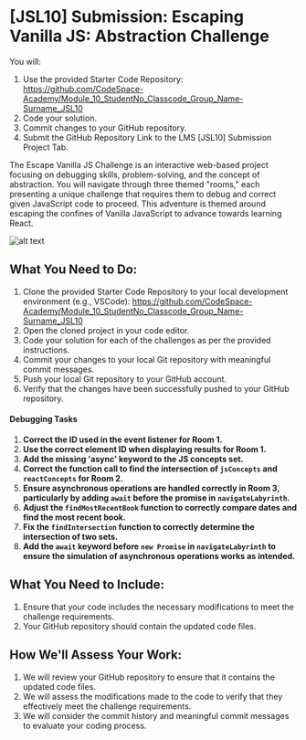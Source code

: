 # [JSL10] Submission: Escaping Vanilla JS: Abstraction Challenge

You will:
1. Use the provided Starter Code Repository: https://github.com/CodeSpace-Academy/Module_10_StudentNo_Classcode_Group_Name-Surname_JSL10
2. Code your solution.
3. Commit changes to your GitHub repository.
4. Submit the GitHub Repository Link to the LMS [JSL10] Submission Project Tab.

The Escape Vanilla JS Challenge is an interactive web-based project focusing on debugging skills, problem-solving, and the concept of abstraction. You will navigate through three themed "rooms," each presenting a unique challenge that requires them to debug and correct given JavaScript code to proceed. This adventure is themed around escaping the confines of Vanilla JavaScript to advance towards learning React.

![alt text](<[JSL10 Solution].gif>)

## What You Need to Do:

1. Clone the provided Starter Code Repository to your local development environment (e.g., VSCode): https://github.com/CodeSpace-Academy/Module_10_StudentNo_Classcode_Group_Name-Surname_JSL10
2. Open the cloned project in your code editor.
3. Code your solution for each of the challenges as per the provided instructions.
4. Commit your changes to your local Git repository with meaningful commit messages.
5. Push your local Git repository to your GitHub account.
6. Verify that the changes have been successfully pushed to your GitHub repository.

#### Debugging Tasks

1. **Correct the ID used in the event listener for Room 1.**
2. **Use the correct element ID when displaying results for Room 1.**
3. **Add the missing 'async' keyword to the JS concepts set.**
4. **Correct the function call to find the intersection of `jsConcepts` and `reactConcepts` for Room 2.**
5. **Ensure asynchronous operations are handled correctly in Room 3, particularly by adding `await` before the promise in `navigateLabyrinth`.**
6. **Adjust the `findMostRecentBook` function to correctly compare dates and find the most recent book.**
7. **Fix the `findIntersection` function to correctly determine the intersection of two sets.**
8. **Add the `await` keyword before `new Promise` in `navigateLabyrinth` to ensure the simulation of asynchronous operations works as intended.**

## What You Need to Include:

1. Ensure that your code includes the necessary modifications to meet the challenge requirements.
2. Your GitHub repository should contain the updated code files.

## How We'll Assess Your Work:

1. We will review your GitHub repository to ensure that it contains the updated code files.
2. We will assess the modifications made to the code to verify that they effectively meet the challenge requirements.
3. We will consider the commit history and meaningful commit messages to evaluate your coding process.



